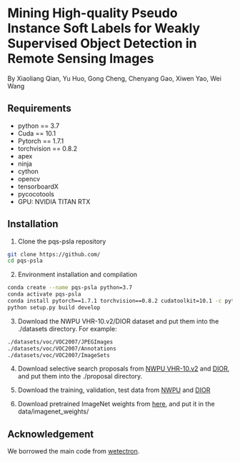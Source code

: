 # Mining High-quality Pseudo Instance Soft Labels for Weakly Supervised Object Detection in Remote Sensing Images
By Xiaoliang Qian, Yu Huo, Gong Cheng, Chenyang Gao, Xiwen Yao, Wei Wang

## Requirements
* python == 3.7 <br>
* Cuda == 10.1 <br>
* Pytorch == 1.7.1 <br>
* torchvision == 0.8.2 <br>
* apex <br>
* ninja <br>
* cython <br>
* opencv <br>
* tensorboardX <br>
* pycocotools <br>
* GPU: NVIDIA TITAN RTX

## Installation

1. Clone the pqs-psla repository
```bash
git clone https://github.com/
cd pqs-psla
```
2. Environment installation and compilation
```bash
conda create --name pqs-psla python=3.7
conda activate pqs-psla
conda install pytorch==1.7.1 torchvision==0.8.2 cudatoolkit=10.1 -c pytorch
python setup.py build develop
```
3. Download the NWPU VHR-10.v2/DIOR dataset and put them into the ./datasets directory. For example:
```bash
./datasets/voc/VOC2007/JPEGImages
./datasets/voc/VOC2007/Annotations
./datasets/voc/VOC2007/ImageSets
```
4. Download selective search proposals from [NWPU VHR-10.v2](https://onedrive.live.com/) and [DIOR](https://onedrive.live.com/), and put them into the ./proposal directory.

5. Download the training, validation, test data from [NWPU](https://onedrive.live.com/?authkey=%21ADaUNysmiFRH4eE&cid=5C5E061130630A68&id=5C5E061130630A68%21115&parId=5C5E061130630A68%21113&action=locate) and [DIOR](https://drive.google.com/drive/folders/1UdlgHk49iu6WpcJ5467iT-UqNPpx__CC)

6. Download pretrained ImageNet weights from [here](https://drive.google.com/drive/folders/0B1_fAEgxdnvJSmF3YUlZcHFqWTQ), and put it in the data/imagenet_weights/
## Acknowledgement
We borrowed the main code from [wetectron](https://github.com/NVlabs/wetectron).


